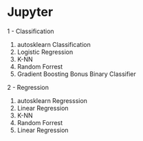 # Jupyter

1 - Classification

  1) autosklearn Classification
  2) Logistic Regression
  3) K-NN
  4) Random Forrest
  5) Gradient Boosting
  Bonus Binary Classifier

2 - Regression

  1) autosklearn Regresssion
  2) Linear Regression
  3) K-NN
  4) Random Forrest
  5) Linear Regression
